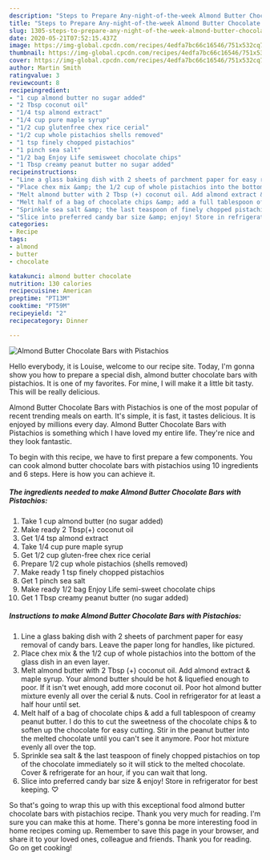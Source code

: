```yaml
---
description: "Steps to Prepare Any-night-of-the-week Almond Butter Chocolate Bars with Pistachios"
title: "Steps to Prepare Any-night-of-the-week Almond Butter Chocolate Bars with Pistachios"
slug: 1305-steps-to-prepare-any-night-of-the-week-almond-butter-chocolate-bars-with-pistachios
date: 2020-05-21T07:52:15.437Z
image: https://img-global.cpcdn.com/recipes/4edfa7bc66c16546/751x532cq70/almond-butter-chocolate-bars-with-pistachios-recipe-main-photo.jpg
thumbnail: https://img-global.cpcdn.com/recipes/4edfa7bc66c16546/751x532cq70/almond-butter-chocolate-bars-with-pistachios-recipe-main-photo.jpg
cover: https://img-global.cpcdn.com/recipes/4edfa7bc66c16546/751x532cq70/almond-butter-chocolate-bars-with-pistachios-recipe-main-photo.jpg
author: Martin Smith
ratingvalue: 3
reviewcount: 8
recipeingredient:
- "1 cup almond butter no sugar added"
- "2 Tbsp coconut oil"
- "1/4 tsp almond extract"
- "1/4 cup pure maple syrup"
- "1/2 cup glutenfree chex rice cerial"
- "1/2 cup whole pistachios shells removed"
- "1 tsp finely chopped pistachios"
- "1 pinch sea salt"
- "1/2 bag Enjoy Life semisweet chocolate chips"
- "1 Tbsp creamy peanut butter no sugar added"
recipeinstructions:
- "Line a glass baking dish with 2 sheets of parchment paper for easy removal of candy bars. Leave the paper long for handles, like pictured."
- "Place chex mix &amp; the 1/2 cup of whole pistachios into the bottom of the glass dish in an even layer."
- "Melt almond butter with 2 Tbsp (+) coconut oil. Add almond extract &amp; maple syrup. Your almond butter should be hot &amp; liquefied enough to poor. If it isn&#39;t wet enough, add more coconut oil. Poor hot almond butter mixture evenly all over the cerial &amp; nuts. Cool in refrigerator for at least a half hour until set."
- "Melt half of a bag of chocolate chips &amp; add a full tablespoon of creamy peanut butter. I do this to cut the sweetness of the chocolate chips &amp; to soften up the chocolate for easy cutting. Stir in the peanut butter into the melted chocolate until you can&#39;t see it anymore. Poor hot mixture evenly all over the top."
- "Sprinkle sea salt &amp; the last teaspoon of finely chopped pistachios on top of the chocolate immediately so it will stick to the melted chocolate. Cover &amp; refrigerate for an hour, if you can wait that long."
- "Slice into preferred candy bar size &amp; enjoy! Store in refrigerator for best keeping. ♡"
categories:
- Recipe
tags:
- almond
- butter
- chocolate

katakunci: almond butter chocolate 
nutrition: 130 calories
recipecuisine: American
preptime: "PT13M"
cooktime: "PT59M"
recipeyield: "2"
recipecategory: Dinner

---
```



![Almond Butter Chocolate Bars with Pistachios](https://img-global.cpcdn.com/recipes/4edfa7bc66c16546/751x532cq70/almond-butter-chocolate-bars-with-pistachios-recipe-main-photo.jpg)

Hello everybody, it is Louise, welcome to our recipe site. Today, I'm gonna show you how to prepare a special dish, almond butter chocolate bars with pistachios. It is one of my favorites. For mine, I will make it a little bit tasty. This will be really delicious.

Almond Butter Chocolate Bars with Pistachios is one of the most popular of recent trending meals on earth. It's simple, it is fast, it tastes delicious. It is enjoyed by millions every day. Almond Butter Chocolate Bars with Pistachios is something which I have loved my entire life. They're nice and they look fantastic.




To begin with this recipe, we have to first prepare a few components. You can cook almond butter chocolate bars with pistachios using 10 ingredients and 6 steps. Here is how you can achieve it.

<!--inarticleads1-->

##### The ingredients needed to make Almond Butter Chocolate Bars with Pistachios:

1. Take 1 cup almond butter (no sugar added)
1. Make ready 2 Tbsp(+) coconut oil
1. Get 1/4 tsp almond extract
1. Take 1/4 cup pure maple syrup
1. Get 1/2 cup gluten-free chex rice cerial
1. Prepare 1/2 cup whole pistachios (shells removed)
1. Make ready 1 tsp finely chopped pistachios
1. Get 1 pinch sea salt
1. Make ready 1/2 bag Enjoy Life semi-sweet chocolate chips
1. Get 1 Tbsp creamy peanut butter (no sugar added)




<!--inarticleads2-->

##### Instructions to make Almond Butter Chocolate Bars with Pistachios:

1. Line a glass baking dish with 2 sheets of parchment paper for easy removal of candy bars. Leave the paper long for handles, like pictured.
1. Place chex mix &amp; the 1/2 cup of whole pistachios into the bottom of the glass dish in an even layer.
1. Melt almond butter with 2 Tbsp (+) coconut oil. Add almond extract &amp; maple syrup. Your almond butter should be hot &amp; liquefied enough to poor. If it isn&#39;t wet enough, add more coconut oil. Poor hot almond butter mixture evenly all over the cerial &amp; nuts. Cool in refrigerator for at least a half hour until set.
1. Melt half of a bag of chocolate chips &amp; add a full tablespoon of creamy peanut butter. I do this to cut the sweetness of the chocolate chips &amp; to soften up the chocolate for easy cutting. Stir in the peanut butter into the melted chocolate until you can&#39;t see it anymore. Poor hot mixture evenly all over the top.
1. Sprinkle sea salt &amp; the last teaspoon of finely chopped pistachios on top of the chocolate immediately so it will stick to the melted chocolate. Cover &amp; refrigerate for an hour, if you can wait that long.
1. Slice into preferred candy bar size &amp; enjoy! Store in refrigerator for best keeping. ♡




So that's going to wrap this up with this exceptional food almond butter chocolate bars with pistachios recipe. Thank you very much for reading. I'm sure you can make this at home. There's gonna be more interesting food in home recipes coming up. Remember to save this page in your browser, and share it to your loved ones, colleague and friends. Thank you for reading. Go on get cooking!
